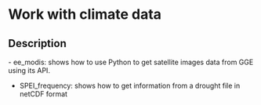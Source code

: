 <h1> Work with climate data </h1>

<h2>Description</h2>
- ee_modis: shows how to use Python to get satellite images data from GGE using its API.

- SPEI_frequency: shows how to get information from a drought file in netCDF format 
